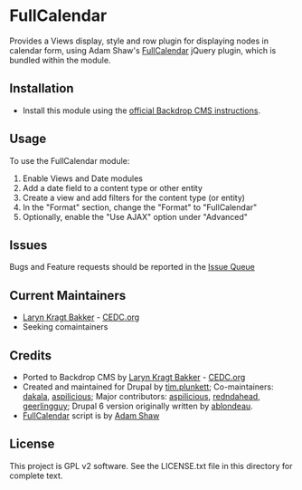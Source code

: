 FullCalendar 
=======

Provides a Views display, style and row plugin for displaying nodes in 
calendar form, using Adam Shaw's [FullCalendar](http://arshaw.com/fullcalendar)
jQuery plugin, which is bundled within the module. 

Installation
------------

- Install this module using the [official Backdrop CMS instructions](https://backdropcms.org/guide/modules).

Usage
------

To use the FullCalendar module:

  1) Enable Views and Date modules
  2) Add a date field to a content type or other entity
  3) Create a view and add filters for the content type (or entity)
  4) In the "Format" section, change the "Format" to "FullCalendar"
  5) Optionally, enable the "Use AJAX" option under "Advanced"

Issues
------

Bugs and Feature requests should be reported in the [Issue Queue](https://github.com/backdrop-contrib/fullcalendar/issues)

Current Maintainers
-------------------

- [Laryn Kragt Bakker](https://github.com/laryn/) - [CEDC.org](https://CEDC.org) 
- Seeking comaintainers

Credits
-------

- Ported to Backdrop CMS by [Laryn Kragt Bakker](https://github.com/laryn/) - [CEDC.org](https://CEDC.org)
- Created and maintained for Drupal by [tim.plunkett](http://drupal.org/user/241634); 
Co-maintainers: [dakala](http://drupal.org/user/53175), [aspilicious](http://drupal.org/user/172527); 
Major contributors: [aspilicious](http://drupal.org/user/172527), [redndahead](http://drupal.org/user/160320), [geerlingguy](http://drupal.org/user/389011); 
Drupal 6 version originally written by [ablondeau](http://drupal.org/user/99763).
- [FullCalendar](https://github.com/fullcalendar/fullcalendar) script is by [Adam Shaw](https://github.com/arshaw)

License
-------

This project is GPL v2 software. See the LICENSE.txt file in this directory for
complete text.
